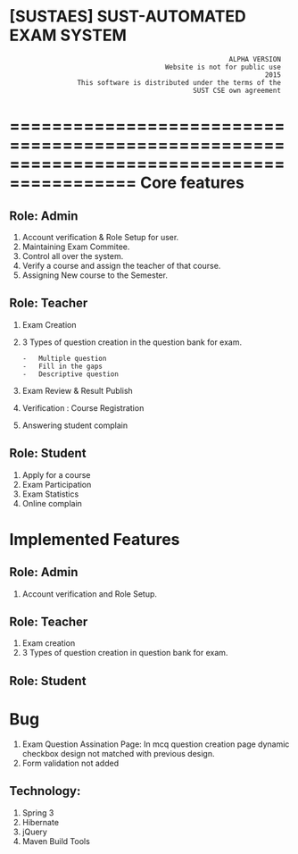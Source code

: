 [SUSTAES] SUST-AUTOMATED EXAM SYSTEM
========================================================================
                                                           ALPHA VERSION
                                           Website is not for public use
                                                                    2015
                     This software is distributed under the terms of the 
                                                  SUST CSE own agreement

==========================================================================================
Core features
==============

Role: Admin
------------
1.	Account verification & Role Setup for user.
2.	Maintaining Exam Commitee.
3.	Control all over the system.
4.	Verify a course and assign the teacher of that course.
5.	Assigning New course to the Semester.


Role: Teacher
--------------
1.	Exam Creation
2.	3 Types of question creation in the question bank for exam.

   		-	Multiple question
    	-	Fill in the gaps
    	- 	Descriptive question

3.	Exam Review & Result Publish
4.	Verification : Course Registration
5.	Answering student complain

Role: Student
--------------
1. Apply for a course
2. Exam Participation
3. Exam Statistics
4. Online complain


Implemented Features
====================

Role: Admin
-------------
1. Account verification and Role Setup.

Role: Teacher
--------------
1. Exam creation
2. 3 Types of question creation in question bank for exam.

Role: Student
--------------

Bug
=========================
1. Exam Question Assination Page: In mcq question creation page dynamic checkbox design not matched with previous design.
2. Form validation not added

Technology:
------------

1. Spring 3
2. Hibernate
3. jQuery
4. Maven Build Tools





